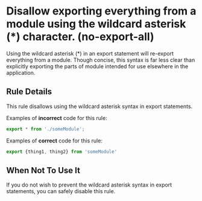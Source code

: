 # Disallow exporting everything from a module using the wildcard asterisk (*) character. (no-export-all)

Using the wildcard asterisk (*) in an export statement will re-export everything from a module. Though concise, this syntax is far less clear than explicitly exporting the parts of module intended for use elsewhere in the application.

## Rule Details

This rule disallows using the wildcard asterisk syntax in export statements.

Examples of **incorrect** code for this rule:

```js
export * from './someModule';
```

Examples of **correct** code for this rule:

```js
export {thing1, thing2} from 'someModule'
```

## When Not To Use It

If you do not wish to prevent the wildcard asterisk syntax in export statements, you can safely disable this rule.
